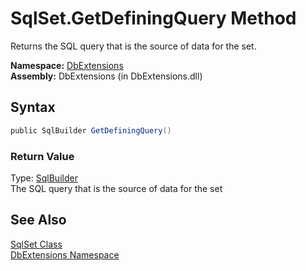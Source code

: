 SqlSet.GetDefiningQuery Method
==============================
Returns the SQL query that is the source of data for the set.

**Namespace:** [DbExtensions][1]  
**Assembly:** DbExtensions (in DbExtensions.dll)

Syntax
------

```csharp
public SqlBuilder GetDefiningQuery()
```

### Return Value
Type: [SqlBuilder][2]  
The SQL query that is the source of data for the set

See Also
--------
[SqlSet Class][3]  
[DbExtensions Namespace][1]  

[1]: ../README.md
[2]: ../SqlBuilder/README.md
[3]: README.md